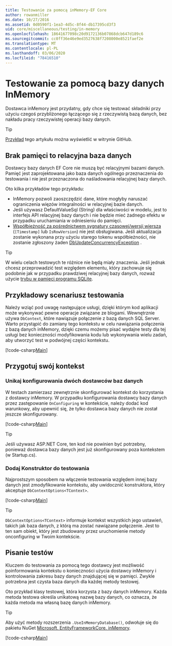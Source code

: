 ```yaml
---
title: Testowanie za pomocą inMemory-EF Core
author: rowanmiller
ms.date: 10/27/2016
ms.assetid: 0d0590f1-1ea3-4d5c-8f44-db17395cd3f3
uid: core/miscellaneous/testing/in-memory
ms.openlocfilehash: 18641677098c20d9172136b07868dcb647d189c6
ms.sourcegitcommit: cc0ff36e46e9ed3527638f7208000e8521faef2e
ms.translationtype: MT
ms.contentlocale: pl-PL
ms.lasthandoff: 03/06/2020
ms.locfileid: "78416510"
---
```

# <a name="testing-with-inmemory"></a>Testowanie za pomocą bazy danych InMemory

Dostawca inMemory jest przydatny, gdy chce się testować składniki przy użyciu czegoś przybliżonego łączącego się z rzeczywistą bazą danych, bez nakładu pracy rzeczywistej operacji bazy danych.

> [!TIP]  
> [Przykład](https://github.com/dotnet/EntityFramework.Docs/tree/master/samples/core/Miscellaneous/Testing) tego artykułu można wyświetlić w witrynie GitHub.

## <a name="inmemory-is-not-a-relational-database"></a>Brak pamięci to relacyjna baza danych

Dostawcy bazy danych EF Core nie muszą być relacyjnymi bazami danych. Pamięć jest zaprojektowana jako baza danych ogólnego przeznaczenia do testowania i nie jest przeznaczona do naśladowania relacyjnej bazy danych.

Oto kilka przykładów tego przykładu:

* InMemory pozwoli zaoszczędzić dane, które mogłyby naruszać ograniczenia więzów integralności w relacyjnej bazie danych.
* Jeśli używasz DefaultValueSql (String) dla właściwości w modelu, jest to interfejs API relacyjnej bazy danych i nie będzie mieć żadnego efektu w przypadku uruchamiania w odniesieniu do pamięci.
* [Współbieżność za pośrednictwem sygnatury czasowej/wersji wiersza](xref:core/modeling/concurrency#timestamprowversion) (`[Timestamp]` lub `IsRowVersion`) nie jest obsługiwana. Jeśli aktualizacja zostanie wykonana przy użyciu starego tokenu współbieżności, nie zostanie zgłoszony żaden [DbUpdateConcurrencyException](https://docs.microsoft.com/dotnet/api/microsoft.entityframeworkcore.dbupdateconcurrencyexception) .

> [!TIP]  
> W wielu celach testowych te różnice nie będą miały znaczenia. Jeśli jednak chcesz przeprowadzić test względem elementu, który zachowuje się podobnie jak w przypadku prawdziwej relacyjnej bazy danych, rozważ użycie [trybu w pamięci programu SQLite](sqlite.md).

## <a name="example-testing-scenario"></a>Przykładowy scenariusz testowania

Należy wziąć pod uwagę następujące usługi, dzięki którym kod aplikacji może wykonywać pewne operacje związane ze blogami. Wewnętrznie używa `DbContext`, które nawiązuje połączenie z bazą danych SQL Server. Warto przystąpić do zamiany tego kontekstu w celu nawiązania połączenia z bazą danych inMemory, dzięki czemu możemy pisać wydajne testy dla tej usługi bez konieczności modyfikowania kodu lub wykonywania wielu zadań, aby utworzyć test w podwójnej części kontekstu.

[!code-csharp[Main](../../../../samples/core/Miscellaneous/Testing/BusinessLogic/BlogService.cs)]

## <a name="get-your-context-ready"></a>Przygotuj swój kontekst

### <a name="avoid-configuring-two-database-providers"></a>Unikaj konfigurowania dwóch dostawców baz danych

W testach zamierzasz zewnętrznie skonfigurować kontekst do korzystania z dostawcy inMemory. W przypadku konfigurowania dostawcy bazy danych przez zastępowanie `OnConfiguring` w kontekście, należy dodać kod warunkowy, aby upewnić się, że tylko dostawca bazy danych nie został jeszcze skonfigurowany.

[!code-csharp[Main](../../../../samples/core/Miscellaneous/Testing/BusinessLogic/BloggingContext.cs#OnConfiguring)]

> [!TIP]  
> Jeśli używasz ASP.NET Core, ten kod nie powinien być potrzebny, ponieważ dostawca bazy danych jest już skonfigurowany poza kontekstem (w Startup.cs).

### <a name="add-a-constructor-for-testing"></a>Dodaj Konstruktor do testowania

Najprostszym sposobem na włączenie testowania względem innej bazy danych jest zmodyfikowanie kontekstu, aby uwidocznić konstruktora, który akceptuje `DbContextOptions<TContext>`.

[!code-csharp[Main](../../../../samples/core/Miscellaneous/Testing/BusinessLogic/BloggingContext.cs#Constructors)]

> [!TIP]  
> `DbContextOptions<TContext>` informuje kontekst wszystkich jego ustawień, takich jak baza danych, z którą ma zostać nawiązane połączenie. Jest to ten sam obiekt, który jest zbudowany przez uruchomienie metody onconfiguring w Twoim kontekście.

## <a name="writing-tests"></a>Pisanie testów

Kluczem do testowania za pomocą tego dostawcy jest możliwość poinformowania kontekstu o konieczności użycia dostawcy inMemory i kontrolowania zakresu bazy danych znajdującej się w pamięci. Zwykle potrzebna jest czysta baza danych dla każdej metody testowej.

Oto przykład klasy testowej, która korzysta z bazy danych inMemory. Każda metoda testowa określa unikatową nazwę bazy danych, co oznacza, że każda metoda ma własną bazę danych inMemory.

>[!TIP]
> Aby użyć metody rozszerzenia `.UseInMemoryDatabase()`, odwołuje się do pakietu NuGet [Microsoft. EntityFrameworkCore. inMemory](https://www.nuget.org/packages/Microsoft.EntityFrameworkCore.InMemory/).

[!code-csharp[Main](../../../../samples/core/Miscellaneous/Testing/TestProject/InMemory/BlogServiceTests.cs)]
